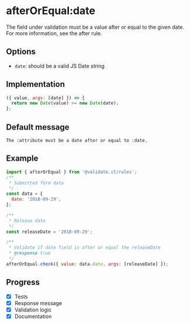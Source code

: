 # afterOrEqual:date

The field under validation must be a value after or equal to the given date. For more information, see the after rule.

## Options

- `date`: should be a valid JS Date string

## Implementation

```js
({ value, args: [date] }) => {
  return new Date(value) >= new Date(date);
};
```

## Default message

```text
The :attribute must be a date after or equal to :date.
```

## Example

```js
import { afterOrEqual } from '@validate.it/rules';
/**
 * Submitted form data
 */
const data = {
  date: '2018-09-29',
};

/**
 * Release date
 */
const releaseDate = '2018-09-29';

/**
 * Validate if date field is after or equal the releaseDate
 * @response true
 */
afterOrEqual.check({ value: data.date, args: [releaseDate] });
```

## Progress

- [x] Tests
- [x] Response message
- [x] Validation logic
- [x] Documentation
